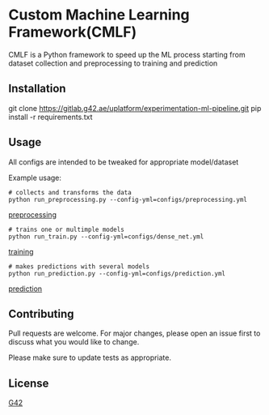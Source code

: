 # Custom Machine Learning Framework(CMLF)

CMLF is a Python framework to speed up the ML process starting from dataset collection and preprocessing to training and prediction

## Installation

git clone https://gitlab.g42.ae/uplatform/experimentation-ml-pipeline.git
pip install -r requirements.txt
## Usage

All configs are intended to be tweaked for appropriate model/dataset


Example usage:
```terminal
# collects and transforms the data
python run_preprocessing.py --config-yml=configs/preprocessing.yml
```
[preprocessing](PREPROCESSING.MD)


```terminal
# trains one or multimple models 
python run_train.py --config-yml=configs/dense_net.yml
```
[training](TRAINING.md)

```terminal
# makes predictions with several models
python run_prediction.py --config-yml=configs/prediction.yml
```
[prediction](PREDICTION.md)

## Contributing
Pull requests are welcome. For major changes, please open an issue first to discuss what you would like to change.

Please make sure to update tests as appropriate.

## License
[G42](https://g42.ai/)